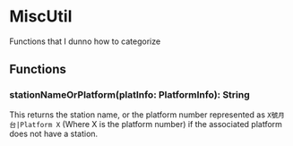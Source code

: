 # MiscUtil
Functions that I dunno how to categorize

## Functions
### stationNameOrPlatform(platInfo: PlatformInfo): String
This returns the station name, or the platform number represented as `X號月台|Platform X` (Where X is the platform number) if the associated platform does not have a station.